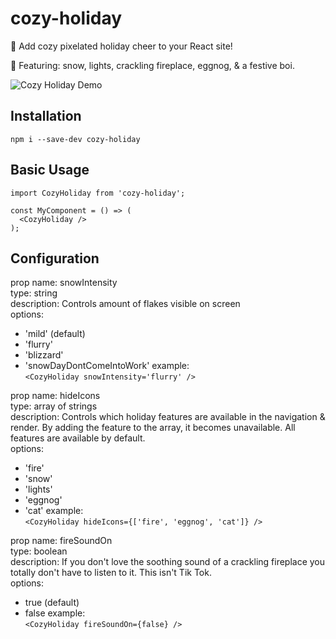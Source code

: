 # cozy-holiday

🎁 Add cozy pixelated holiday cheer to your React site!

🎄 Featuring: snow, lights, crackling fireplace, eggnog, & a festive boi.


![Cozy Holiday Demo](https://j.gifs.com/5Qwrmx.gif)


## Installation

```
npm i --save-dev cozy-holiday
```


## Basic Usage

```
import CozyHoliday from 'cozy-holiday';

const MyComponent = () => (
  <CozyHoliday />
);
```

## Configuration

  prop name: snowIntensity<br/>
  type: string<br/>
  description: Controls amount of flakes visible on screen<br/>
  options:<br/>
  - 'mild' (default)
  - 'flurry'
  - 'blizzard'
  - 'snowDayDontComeIntoWork'
  example:<br/>
  ```<CozyHoliday snowIntensity='flurry' />```


  prop name: hideIcons<br/>
  type: array of strings<br/>
  description: Controls which holiday features are available in the navigation & render. By adding the feature to the array, it becomes unavailable. All features are available by default.<br/>
  options:<br/>
  - 'fire'
  - 'snow'
  - 'lights'
  - 'eggnog'
  - 'cat'
  example:<br/>
  ```<CozyHoliday hideIcons={['fire', 'eggnog', 'cat']} />```


  prop name: fireSoundOn<br/>
  type: boolean<br/>
  description: If you don't love the soothing sound of a crackling fireplace you totally don't have to listen to it. This isn't Tik Tok.<br/>
  options:<br/>
  - true (default)
  - false
  example:<br/>
  ```<CozyHoliday fireSoundOn={false} />```
  
